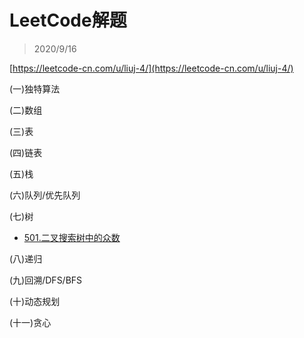 # LeetCode解题

> 2020/9/16

[https://leetcode-cn.com/u/liuj-4/](https://leetcode-cn.com/u/liuj-4/)

(一)独特算法

(二)数组

(三)表

(四)链表

(五)栈

(六)队列/优先队列

(七)树
* [501.二叉搜索树中的众数](https://github.com/liuj32/PersonalBlog/edit/master/%E7%AE%97%E6%B3%95/LeetCode_problem-and-solution/501.+%e4%ba%8c%e5%8f%89%e6%90%9c%e7%b4%a2%e6%a0%91%e4%b8%ad%e7%9a%84%e4%bc%97%e6%95%b0)

(八)递归

(九)回溯/DFS/BFS

(十)动态规划

(十一)贪心
